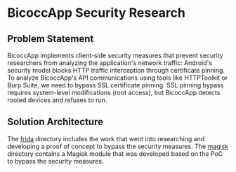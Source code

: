 # BicoccApp Security Research

## Problem Statement

BicoccApp implements client-side security measures that prevent security researchers from analyzing the application's network traffic:
Android's security model blocks HTTP traffic interception through certificate pinning. 
To analyze BicoccApp's API communications using tools like HTTPToolkit or Burp Suite, we need to bypass SSL certificate pinning.
SSL pinning bypass requires system-level modifications (root access), but BicoccApp detects rooted devices and refuses to run.

## Solution Architecture

The [frida](./frida) directory includes the work that went into researching and developing a proof of concept to bypass the security measures.
The [magisk](./magisk) directory contains a Magisk module that was developed based on the PoC to bypass the security measures.